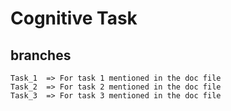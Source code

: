 # Cognitive Task

## branches

    Task_1  => For task 1 mentioned in the doc file
    Task_2  => For task 2 mentioned in the doc file
    Task_3  => For task 3 mentioned in the doc file